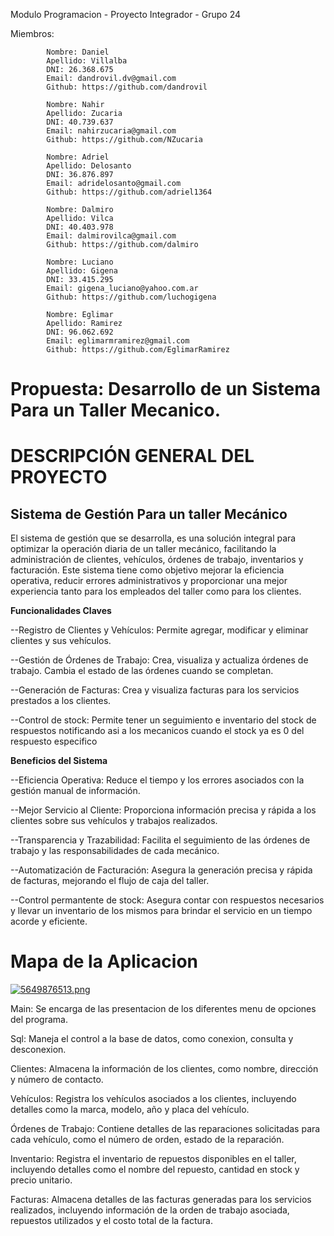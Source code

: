 Modulo Programacion - Proyecto Integrador - Grupo 24

Miembros:

            Nombre: Daniel
            Apellido: Villalba
            DNI: 26.368.675
            Email: dandrovil.dv@gmail.com
            Github: https://github.com/dandrovil

            Nombre: Nahir
            Apellido: Zucaria
            DNI: 40.739.637
            Email: nahirzucaria@gmail.com
            Github: https://github.com/NZucaria

            Nombre: Adriel
            Apellido: Delosanto
            DNI: 36.876.897
            Email: adridelosanto@gmail.com
            Github: https://github.com/adriel1364

            Nombre: Dalmiro
            Apellido: Vilca
            DNI: 40.403.978
            Email: dalmirovilca@gmail.com
            Github: https://github.com/dalmiro

            Nombre: Luciano
            Apellido: Gigena
            DNI: 33.415.295
            Email: gigena_luciano@yahoo.com.ar
            Github: https://github.com/luchogigena

            Nombre: Eglimar
            Apellido: Ramirez
            DNI: 96.062.692
            Email: eglimarmramirez@gmail.com
            Github: https://github.com/EglimarRamirez


# **Propuesta: Desarrollo de un Sistema Para un Taller Mecanico.**



# **DESCRIPCIÓN GENERAL DEL PROYECTO**


## **Sistema de Gestión Para un taller Mecánico**


El sistema de gestión que se desarrolla, es una solución integral para optimizar la operación diaria de un taller mecánico, facilitando la administración de clientes, vehículos, órdenes de trabajo, inventarios y facturación. Este sistema tiene como objetivo mejorar la eficiencia operativa, reducir errores administrativos y proporcionar una mejor experiencia tanto para los empleados del taller como para los clientes.



**Funcionalidades Claves**


--Registro de Clientes y Vehículos: Permite agregar, modificar y eliminar clientes y sus vehículos.

--Gestión de Órdenes de Trabajo: Crea, visualiza y actualiza órdenes de trabajo. Cambia el estado de las órdenes cuando se completan.

--Generación de Facturas: Crea y visualiza facturas para los servicios prestados a los clientes.

--Control de stock: Permite tener un seguimiento e inventario del stock de respuestos notificando asi a los mecanicos cuando el stock ya es 0 del respuesto especifico 




**Beneficios del Sistema**


--Eficiencia Operativa: Reduce el tiempo y los errores asociados con la gestión manual de información.

--Mejor Servicio al Cliente: Proporciona información precisa y rápida a los clientes sobre sus vehículos y trabajos realizados.

--Transparencia y Trazabilidad: Facilita el seguimiento de las órdenes de trabajo y las responsabilidades de cada mecánico.  

--Automatización de Facturación: Asegura la generación precisa y rápida de facturas, mejorando el flujo de caja del taller.

--Control permantente de stock: Asegura contar con respuestos necesarios y llevar un inventario de los mismos para brindar el servicio en un tiempo acorde y eficiente.
  

# Mapa de la Aplicacion


[![5649876513.png](https://i.postimg.cc/j2TYLyDJ/5649876513.png)](https://postimg.cc/47WS07bJ)




Main: Se encarga de las presentacion de los diferentes menu de opciones del programa.

Sql: Maneja el control a la base de datos, como conexion, consulta y desconexion.

Clientes: Almacena la información de los clientes, como nombre, dirección y número de contacto.

Vehículos: Registra los vehículos asociados a los clientes, incluyendo detalles como la marca, modelo, año y placa del vehículo.

Órdenes de Trabajo: Contiene detalles de las reparaciones solicitadas para cada vehículo, como el número de orden, estado de la reparación.

Inventario: Registra el inventario de repuestos disponibles en el taller, incluyendo detalles como el nombre del repuesto, cantidad en stock y precio unitario.

Facturas: Almacena detalles de las facturas generadas para los servicios realizados, incluyendo información de la orden de trabajo asociada, repuestos utilizados y el costo total de la factura.
